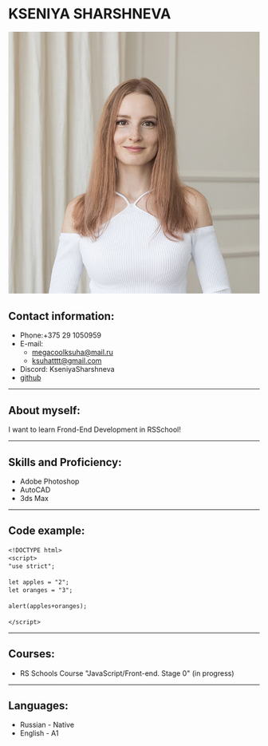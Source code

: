 # **KSENIYA SHARSHNEVA**

![ava](./images/ava.png)

## Contact information:
 *  Phone:+375 29 1050959
 *  E-mail: 
    + megacoolksuha@mail.ru
    + ksuhatttt@gmail.com
 *  Discord: KseniyaSharshneva
 *  [github](https://github.com/KsushaSher)
  
  
**************************
## About myself:
I want to learn Frond-End Development in RSSchool!


****************************
## Skills and Proficiency:
* Adobe Photoshop 
* AutoCAD
* 3ds Max

*****************************
## Code example:
```
<!DOCTYPE html>
<script>
"use strict";

let apples = "2";
let oranges = "3";

alert(apples+oranges);

</script>
```
******************
## Courses:
* RS Schools Course "JavaScript/Front-end. Stage 0" (in progress)


*******************
## Languages:
  * Russian - Native
  * English - A1